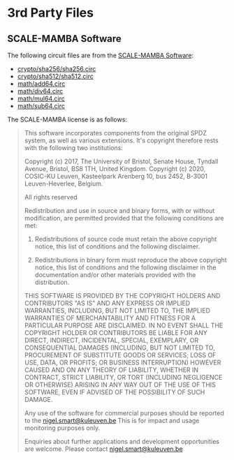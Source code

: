 # 3rd Party Files

## SCALE-MAMBA Software

The following circuit files are from the [SCALE-MAMBA Software](https://homes.esat.kuleuven.be/~nsmart/SCALE/):

 - [crypto/sha256/sha256.circ](crypto/sha256/sha256.circ)
 - [crypto/sha512/sha512.circ](crypto/sha512/sha512.circ)
 - [math/add64.circ](math/add64.circ)
 - [math/div64.circ](math/div64.circ)
 - [math/mul64.circ](math/mul64.circ)
 - [math/sub64.circ](math/sub64.circ)

The SCALE-MAMBA license is as follows:

> This software incorporates components from the original SPDZ system, as well as various
> extensions. It's  copyright therefore rests with the following two institutions:
>
> Copyright (c) 2017, The University of Bristol, Senate House, Tyndall Avenue, Bristol, BS8 1TH, United Kingdom.
> Copyright (c) 2020, COSIC-KU Leuven, Kasteelpark Arenberg 10, bus 2452, B-3001 Leuven-Heverlee, Belgium.
>
> All rights reserved
>
> Redistribution and use in source and binary forms, with or without modification, are permitted provided that the following conditions are met:
>
> 1. Redistributions of source code must retain the above copyright notice, this list of conditions and the following disclaimer.
>
> 2. Redistributions in binary form must reproduce the above copyright notice, this list of conditions and the following disclaimer in the documentation and/or other materials provided with the distribution.
>
> THIS SOFTWARE IS PROVIDED BY THE COPYRIGHT HOLDERS AND CONTRIBUTORS "AS IS" AND ANY EXPRESS OR IMPLIED WARRANTIES, INCLUDING, BUT NOT LIMITED TO, THE IMPLIED WARRANTIES OF MERCHANTABILITY AND FITNESS FOR A PARTICULAR PURPOSE ARE DISCLAIMED. IN NO EVENT SHALL THE COPYRIGHT HOLDER OR CONTRIBUTORS BE LIABLE FOR ANY DIRECT, INDIRECT, INCIDENTAL, SPECIAL, EXEMPLARY, OR CONSEQUENTIAL DAMAGES (INCLUDING, BUT NOT LIMITED TO, PROCUREMENT OF SUBSTITUTE GOODS OR SERVICES; LOSS OF USE, DATA, OR PROFITS; OR BUSINESS INTERRUPTION) HOWEVER CAUSED AND ON ANY THEORY OF LIABILITY, WHETHER IN CONTRACT, STRICT LIABILITY, OR TORT (INCLUDING NEGLIGENCE OR OTHERWISE) ARISING IN ANY WAY OUT OF THE USE OF THIS SOFTWARE, EVEN IF ADVISED OF THE POSSIBILITY OF SUCH DAMAGE.
>
>
> Any use of the software for commercial purposes should be reported to the nigel.smart@kuleuven.be
> This is for impact and usage monitoring purposes only.
>
> Enquiries about further applications and development opportunities are welcome. Please contact nigel.smart@kuleuven.be
